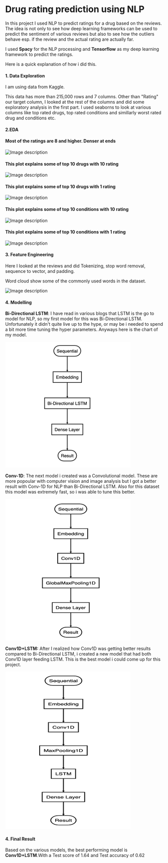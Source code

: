 
# Drug rating prediction using NLP

  In this project I used NLP to predict ratings for a drug based on the reviews. The idea is not only to see how deep learning frameworks can be used to predict the sentiment of various reviews but also to see how the outliers behave esp. if the review and the actual rating are actually far.

I used **Spacy** for the NLP processing and **Tensorflow** as my deep learning framework to predict the ratings.

Here is a quick explanation of how i did this.
 
#### 1. Data Exploration
 
I am using  data from Kaggle.

This data has more than 215,000 rows and 7 columns. Other than "Rating" our target column, I looked at the rest of the columns and did some exploratory analysis in the first part. I used seaborns  to look at various columns like top rated drugs, top rated conditions and simillarly worst rated drug and conditions etc.


#### 2.EDA

#### Most of the ratings are 8 and higher. Denser at ends

![Image description](https://github.com/sailajakarra/Drug-rating-prediction/blob/master/images/download.png)


#### This plot explains some of top 10 drugs with 10 rating
![Image description](https://github.com/sailajakarra/Drug-rating-prediction/blob/master/images/download%20(1).png)


#### This plot explains some of top 10 drugs with 1 rating
![Image description](https://github.com/sailajakarra/Drug-rating-prediction/blob/master/images/download%20(2).png)



#### This plot explains some of top 10 conditions with 10 rating
![Image description](https://github.com/sailajakarra/Drug-rating-prediction/blob/master/images/download%20(3).png)



#### This plot explains some of top 10 conditions with 1 rating
![Image description](https://github.com/sailajakarra/Drug-rating-prediction/blob/master/images/download%20(4).png)
          
           
#### 3. Feature Engineering 
 
Here I looked at the reviews and did  Tokenizing, stop word removal, sequence to vector, and padding.

Word cloud show some of the commonly used words in the dataset.

![Image description](https://github.com/sailajakarra/Drug-rating-prediction/blob/master/images/download%20(5).png)



#### 4. Modelling
**Bi-Directional LSTM**: I have read in various blogs that LSTM is the go to model for NLP, so my first model for this was Bi-Directional LSTM. Unfortunately it didn't quite live up to the hype, or may be i needed to spend a bit more time tuning the hyper parameters. Anyways here is the chart of my model.

<img src="/images/Bi_Directional_LSTM.png"  width="400" height="400">

**Conv-1D**: The next model i created was a Convolutional model. These are more popoular with computer vision and image analysis but I got a better result with Conv-1D for NLP than Bi-Directional LSTM. Also for this dataset this model was extremely fast, so i was able to tune this better.

<img src="/images/Conv1D.png"  width="400" height="450">

**Conv1D+LSTM:** After I realized how Conv1D was getting better results compared to Bi-Directional LSTM, i created a new model that had both Conv1D layer feeding LSTM. This is the best model i could come up for this project.

<img src="/images/Conv1d_LSTM.png"  width="400" height="500">

#### 4. Final Result
Based on the various models, the best performing model is **Conv1D+LSTM**.With a Test score of 1.64 and Test accuracy of 0.62

